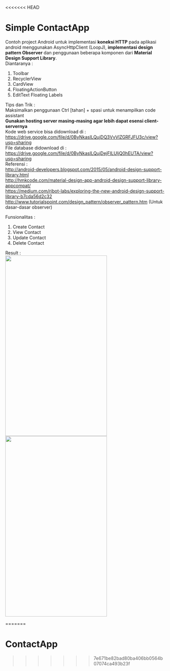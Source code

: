 <<<<<<< HEAD
# Simple ContactApp
Contoh project Android untuk implementasi <b>koneksi HTTP</b> pada aplikasi android menggunakan AsyncHttpClient (LoopJ), <b>implementasi design pattern Observer</b> dan penggunaan beberapa komponen dari <b>Material Design Support Library</b>. <br>
Diantaranya :<br>
1.	Toolbar<br>
2.	RecyclerView<br>
3.	CardView<br>
4.	FloatingActionButton<br>
5.	EditText Floating Labels<br>


Tips dan Trik : <br>
Maksimalkan penggunaan Ctrl [tahan] + spasi untuk menampilkan code assistant<br>
<b>Gunakan hosting server masing-masing agar lebih dapat esensi client-servernya</b><br>
Kode web service bisa didownload di : https://drive.google.com/file/d/0ByNkasILQujDQ3VvVlZGRFJFU3c/view?usp=sharing <br>
File database didownload di : https://drive.google.com/file/d/0ByNkasILQujDejFILUljQ0hEUTA/view?usp=sharing <br>
Referensi : <br>
http://android-developers.blogspot.com/2015/05/android-design-support-library.html<br>
http://hmkcode.com/material-design-app-android-design-support-library-appcompat/<br>
https://medium.com/ribot-labs/exploring-the-new-android-design-support-library-b7cda56d2c32 <br>
http://www.tutorialspoint.com/design_pattern/observer_pattern.htm (Untuk dasar-dasar observer)<br>

Funsionalitas :<br>
1.	Create Contact<br>
2.	View Contact<br>
3.	Update Contact<br>
4.	Delete Contact<br>

Result : <br>
<img src="http://sidiqpermana.com/images/codelab_sess_4.png" width="320px" height="569px"/> <img src="http://sidiqpermana.com/images/code_sess_4_b.png" width="320px" height="569px"/>

=======
# ContactApp
>>>>>>> 7e671be82bad80ba406bb0564b07074ca493b23f
